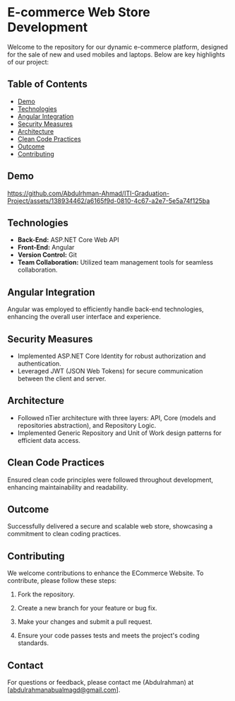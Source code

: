 # E-commerce Web Store Development

Welcome to the repository for our dynamic e-commerce platform, designed for the sale of new and used mobiles and laptops. Below are key highlights of our project:

## Table of Contents

- [Demo](#demo)
- [Technologies](#technologies)
- [Angular Integration](#angular-integration)
- [Security Measures](#security-measures)
- [Architecture](#architecture)
- [Clean Code Practices](#clean-code-practices)
- [Outcome](#outcome)
- [Contributing](#contributing)

## Demo

https://github.com/Abdulrhman-Ahmad/ITI-Graduation-Project/assets/138934462/a6165f9d-0810-4c67-a2e7-5e5a74f125ba

## Technologies

- **Back-End:** ASP.NET Core Web API
- **Front-End:** Angular
- **Version Control:** Git
- **Team Collaboration:** Utilized team management tools for seamless collaboration.

## Angular Integration

Angular was employed to efficiently handle back-end technologies, enhancing the overall user interface and experience.

## Security Measures

- Implemented ASP.NET Core Identity for robust authorization and authentication.
- Leveraged JWT (JSON Web Tokens) for secure communication between the client and server.

## Architecture

- Followed nTier architecture with three layers: API, Core (models and repositories abstraction), and Repository Logic.
- Implemented Generic Repository and Unit of Work design patterns for efficient data access.

## Clean Code Practices

Ensured clean code principles were followed throughout development, enhancing maintainability and readability.

## Outcome

Successfully delivered a secure and scalable web store, showcasing a commitment to clean coding practices.

## Contributing     

We welcome contributions to enhance the ECommerce Website. To contribute, please follow these steps:

1. Fork the repository.

2. Create a new branch for your feature or bug fix.

3. Make your changes and submit a pull request.

4. Ensure your code passes tests and meets the project's coding standards.

## Contact

For questions or feedback, please contact me (Abdulrahman) at [abdulrahmanabualmagd@gmail.com].
